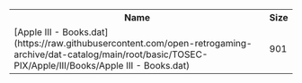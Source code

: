 <table>
<tr><th>Name</th><th>Size</th></tr>
<tr><td>
[Apple III - Books.dat](https://raw.githubusercontent.com/open-retrogaming-archive/dat-catalog/main/root/basic/TOSEC-PIX/Apple/III/Books/Apple III - Books.dat)
</td><td>901</td></tr>
</table>
